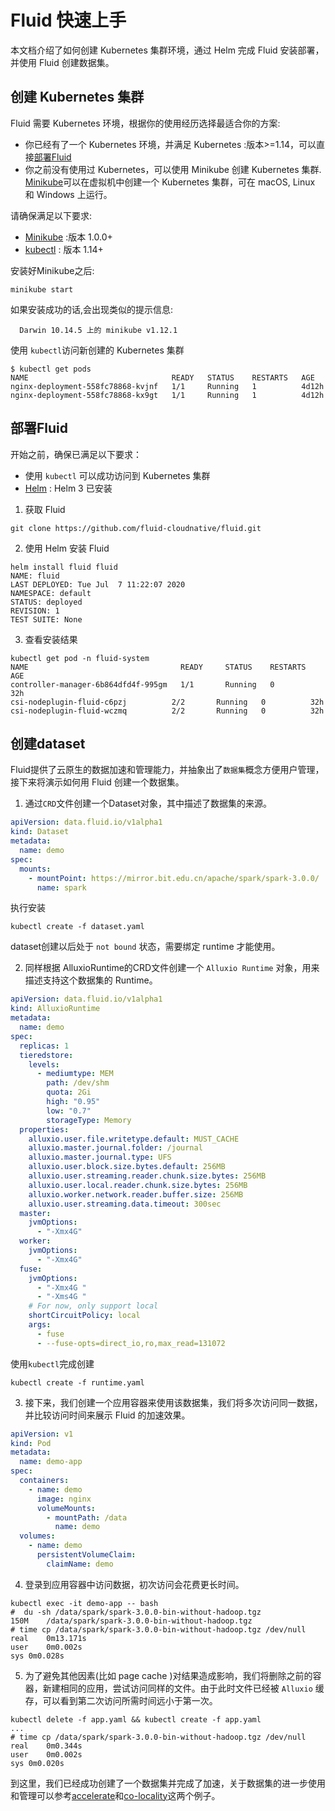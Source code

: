 # Fluid 快速上手    
本文档介绍了如何创建 Kubernetes 集群环境，通过 Helm 完成 Fluid 安装部署，并使用 Fluid 创建数据集。  

## 创建 Kubernetes 集群  
Fluid 需要 Kubernetes 环境，根据你的使用经历选择最适合你的方案:  

- 你已经有了一个 Kubernetes 环境，并满足 Kubernetes :版本>=1.14，可以直接[部署Fluid](#部署Fluid) 
- 你之前没有使用过 Kubernetes，可以使用 Minikube 创建 Kubernetes 集群.     
[Minikube](https://kubernetes.io/docs/setup/minikube/)可以在虚拟机中创建一个 Kubernetes 集群，可在 macOS, Linux 和 Windows 上运行。

请确保满足以下要求:      
  - [Minikube](https://kubernetes.io/docs/tasks/tools/install-minikube/) :版本 1.0.0+   
  - [kubectl](https://kubernetes.io/docs/tasks/tools/install-kubectl) :  版本  1.14+               

安装好Minikube之后:
```shell
minikube start
```
如果安装成功的话,会出现类似的提示信息:
```shell
  Darwin 10.14.5 上的 minikube v1.12.1
```
使用 `kubectl`访问新创建的 Kubernetes 集群
```shell
$ kubectl get pods
NAME                                READY   STATUS    RESTARTS   AGE
nginx-deployment-558fc78868-kvjnf   1/1     Running   1          4d12h
nginx-deployment-558fc78868-kx9gt   1/1     Running   1          4d12h
```

## 部署Fluid
开始之前，确保已满足以下要求：

- 使用 `kubectl` 可以成功访问到 Kubernetes 集群
- [Helm](https://helm.sh/docs/intro/install/) : Helm 3 已安装

1. 获取 Fluid  
```shell
git clone https://github.com/fluid-cloudnative/fluid.git 
```  
2. 使用 Helm 安装 Fluid
```shell
helm install fluid fluid
NAME: fluid
LAST DEPLOYED: Tue Jul  7 11:22:07 2020
NAMESPACE: default
STATUS: deployed
REVISION: 1
TEST SUITE: None
```  
3. 查看安装结果 
```shell
kubectl get pod -n fluid-system
NAME                                  READY     STATUS    RESTARTS   AGE
controller-manager-6b864dfd4f-995gm   1/1       Running   0          32h
csi-nodeplugin-fluid-c6pzj          2/2       Running   0          32h
csi-nodeplugin-fluid-wczmq          2/2       Running   0          32h
```

## 创建dataset
Fluid提供了云原生的数据加速和管理能力，并抽象出了`数据集`概念方便用户管理，接下来将演示如何用 Fluid 创建一个数据集。   

1. 通过`CRD`文件创建一个Dataset对象，其中描述了数据集的来源。
```yaml
apiVersion: data.fluid.io/v1alpha1
kind: Dataset
metadata:
  name: demo
spec:
  mounts:
    - mountPoint: https://mirror.bit.edu.cn/apache/spark/spark-3.0.0/
      name: spark
```  
执行安装

```
kubectl create -f dataset.yaml
```
dataset创建以后处于 `not bound` 状态，需要绑定 runtime 才能使用。


2. 同样根据 AlluxioRuntime的CRD文件创建一个 `Alluxio Runtime` 对象，用来描述支持这个数据集的 Runtime。
```yaml
apiVersion: data.fluid.io/v1alpha1
kind: AlluxioRuntime
metadata:
  name: demo
spec:
  replicas: 1
  tieredstore:
    levels:
      - mediumtype: MEM
        path: /dev/shm
        quota: 2Gi
        high: "0.95"
        low: "0.7"
        storageType: Memory
  properties:
    alluxio.user.file.writetype.default: MUST_CACHE
    alluxio.master.journal.folder: /journal
    alluxio.master.journal.type: UFS
    alluxio.user.block.size.bytes.default: 256MB
    alluxio.user.streaming.reader.chunk.size.bytes: 256MB
    alluxio.user.local.reader.chunk.size.bytes: 256MB
    alluxio.worker.network.reader.buffer.size: 256MB
    alluxio.user.streaming.data.timeout: 300sec
  master:
    jvmOptions:
      - "-Xmx4G"
  worker:
    jvmOptions:
      - "-Xmx4G"
  fuse:
    jvmOptions:
      - "-Xmx4G "
      - "-Xms4G "
    # For now, only support local
    shortCircuitPolicy: local
    args:
      - fuse
      - --fuse-opts=direct_io,ro,max_read=131072
```
使用`kubectl`完成创建  

```shell
kubectl create -f runtime.yaml  
``` 

3. 接下来，我们创建一个应用容器来使用该数据集，我们将多次访问同一数据，并比较访问时间来展示 Fluid 的加速效果。
```yaml
apiVersion: v1
kind: Pod
metadata:
  name: demo-app
spec:
  containers:
    - name: demo
      image: nginx
      volumeMounts:
        - mountPath: /data
          name: demo
  volumes:
    - name: demo
      persistentVolumeClaim:
        claimName: demo
```

4. 登录到应用容器中访问数据，初次访问会花费更长时间。
```shell
kubectl exec -it demo-app -- bash
#  du -sh /data/spark/spark-3.0.0-bin-without-hadoop.tgz
150M	/data/spark/spark-3.0.0-bin-without-hadoop.tgz
# time cp /data/spark/spark-3.0.0-bin-without-hadoop.tgz /dev/null
real	0m13.171s
user	0m0.002s
sys	0m0.028s
```

5. 为了避免其他因素(比如 page cache )对结果造成影响，我们将删除之前的容器，新建相同的应用，尝试访问同样的文件。由于此时文件已经被 `Alluxio` 缓存，可以看到第二次访问所需时间远小于第一次。
```shell
kubectl delete -f app.yaml && kubectl create -f app.yaml
...
# time cp /data/spark/spark-3.0.0-bin-without-hadoop.tgz /dev/null
real	0m0.344s
user	0m0.002s
sys	0m0.020s
```

到这里，我们已经成功创建了一个数据集并完成了加速，关于数据集的进一步使用和管理可以参考[accelerate](
../samples/accelerate_data_accessing.md)和[co-locality](../samples/data_co_locality.md)这两个例子。
